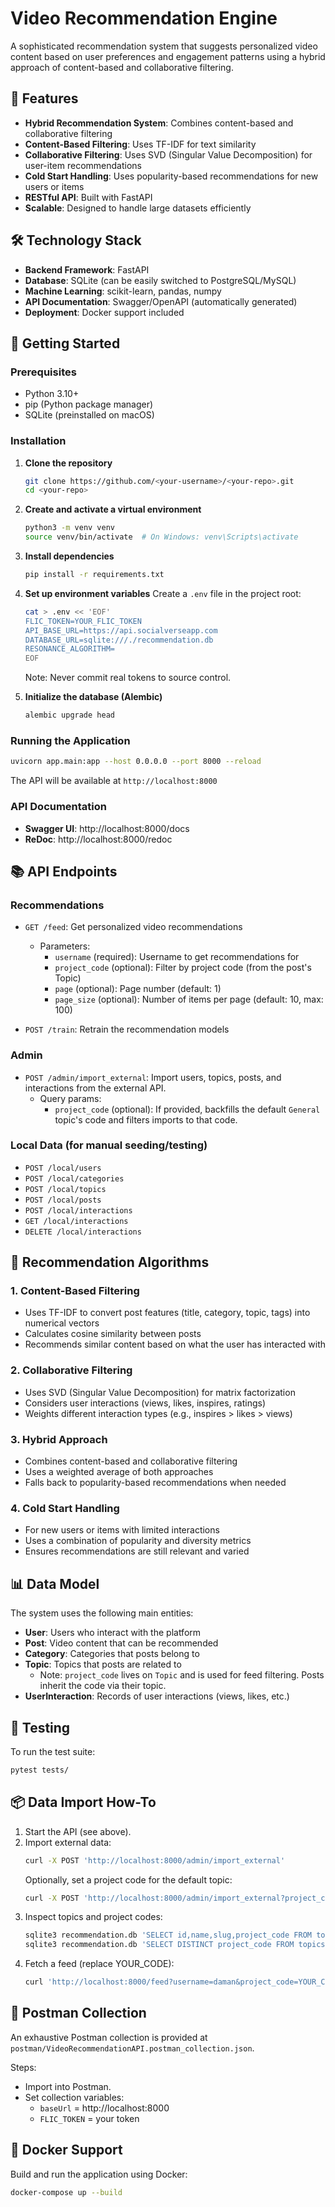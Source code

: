 # Video Recommendation Engine

A sophisticated recommendation system that suggests personalized video content based on user preferences and engagement patterns using a hybrid approach of content-based and collaborative filtering.

## 🚀 Features

- **Hybrid Recommendation System**: Combines content-based and collaborative filtering
- **Content-Based Filtering**: Uses TF-IDF for text similarity
- **Collaborative Filtering**: Uses SVD (Singular Value Decomposition) for user-item recommendations
- **Cold Start Handling**: Uses popularity-based recommendations for new users or items
- **RESTful API**: Built with FastAPI
- **Scalable**: Designed to handle large datasets efficiently

## 🛠️ Technology Stack

- **Backend Framework**: FastAPI
- **Database**: SQLite (can be easily switched to PostgreSQL/MySQL)
- **Machine Learning**: scikit-learn, pandas, numpy
- **API Documentation**: Swagger/OpenAPI (automatically generated)
- **Deployment**: Docker support included

## 🚀 Getting Started

### Prerequisites

- Python 3.10+
- pip (Python package manager)
 - SQLite (preinstalled on macOS)

### Installation

1. **Clone the repository**
   ```bash
   git clone https://github.com/<your-username>/<your-repo>.git
   cd <your-repo>
   ```

2. **Create and activate a virtual environment**
   ```bash
   python3 -m venv venv
   source venv/bin/activate  # On Windows: venv\Scripts\activate
   ```

3. **Install dependencies**
   ```bash
   pip install -r requirements.txt
   ```

4. **Set up environment variables**
   Create a `.env` file in the project root:
   ```bash
   cat > .env << 'EOF'
   FLIC_TOKEN=YOUR_FLIC_TOKEN
   API_BASE_URL=https://api.socialverseapp.com
   DATABASE_URL=sqlite:///./recommendation.db
   RESONANCE_ALGORITHM=
   EOF
   ```
   Note: Never commit real tokens to source control.

5. **Initialize the database (Alembic)**
   ```bash
   alembic upgrade head
   ```

### Running the Application

```bash
uvicorn app.main:app --host 0.0.0.0 --port 8000 --reload
```

The API will be available at `http://localhost:8000`

### API Documentation

- **Swagger UI**: http://localhost:8000/docs
- **ReDoc**: http://localhost:8000/redoc

## 📚 API Endpoints

### Recommendations

- `GET /feed`: Get personalized video recommendations
  - Parameters:
    - `username` (required): Username to get recommendations for
    - `project_code` (optional): Filter by project code (from the post's Topic)
    - `page` (optional): Page number (default: 1)
    - `page_size` (optional): Number of items per page (default: 10, max: 100)

- `POST /train`: Retrain the recommendation models

### Admin

- `POST /admin/import_external`: Import users, topics, posts, and interactions from the external API.
  - Query params:
    - `project_code` (optional): If provided, backfills the default `General` topic's code and filters imports to that code.

### Local Data (for manual seeding/testing)

- `POST /local/users`
- `POST /local/categories`
- `POST /local/topics`
- `POST /local/posts`
- `POST /local/interactions`
- `GET /local/interactions`
- `DELETE /local/interactions`

## 🧠 Recommendation Algorithms

### 1. Content-Based Filtering
- Uses TF-IDF to convert post features (title, category, topic, tags) into numerical vectors
- Calculates cosine similarity between posts
- Recommends similar content based on what the user has interacted with

### 2. Collaborative Filtering
- Uses SVD (Singular Value Decomposition) for matrix factorization
- Considers user interactions (views, likes, inspires, ratings)
- Weights different interaction types (e.g., inspires > likes > views)

### 3. Hybrid Approach
- Combines content-based and collaborative filtering
- Uses a weighted average of both approaches
- Falls back to popularity-based recommendations when needed

### 4. Cold Start Handling
- For new users or items with limited interactions
- Uses a combination of popularity and diversity metrics
- Ensures recommendations are still relevant and varied

## 📊 Data Model

The system uses the following main entities:

- **User**: Users who interact with the platform
- **Post**: Video content that can be recommended
- **Category**: Categories that posts belong to
- **Topic**: Topics that posts are related to
  - Note: `project_code` lives on `Topic` and is used for feed filtering. Posts inherit the code via their topic.
- **UserInteraction**: Records of user interactions (views, likes, etc.)

## 🧪 Testing

To run the test suite:

```bash
pytest tests/
```

## 📦 Data Import How-To

1. Start the API (see above).
2. Import external data:
   ```bash
   curl -X POST 'http://localhost:8000/admin/import_external'
   ```
   Optionally, set a project code for the default topic:
   ```bash
   curl -X POST 'http://localhost:8000/admin/import_external?project_code=general'
   ```
3. Inspect topics and project codes:
   ```bash
   sqlite3 recommendation.db 'SELECT id,name,slug,project_code FROM topics ORDER BY id;'
   sqlite3 recommendation.db 'SELECT DISTINCT project_code FROM topics WHERE project_code IS NOT NULL AND project_code != "" ORDER BY project_code;'
   ```
4. Fetch a feed (replace YOUR_CODE):
   ```bash
   curl 'http://localhost:8000/feed?username=daman&project_code=YOUR_CODE&page_size=10'
   ```

## 🧰 Postman Collection

An exhaustive Postman collection is provided at `postman/VideoRecommendationAPI.postman_collection.json`.

Steps:
- Import into Postman.
- Set collection variables:
  - `baseUrl` = http://localhost:8000
  - `FLIC_TOKEN` = your token

## 🐳 Docker Support

Build and run the application using Docker:

```bash
docker-compose up --build
```

 